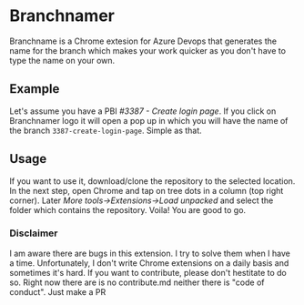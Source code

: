 # Branchnamer
Branchname is a Chrome extesion for Azure Devops that generates the name for the branch which makes your work quicker as you don't have to type the name on your own.

## Example
Let's assume you have a PBI _#3387 - Create login page_. If you click on Branchnamer logo it will open a pop up in which you will have the name of the branch `3387-create-login-page`. Simple as that.

## Usage
If you want to use it, download/clone the repository to the selected location.
In the next step, open Chrome and tap on tree dots in a column (top right corner). Later _More tools->Extensions->Load unpacked_ and select the folder which contains the repository. Voila! You are good to go.

### Disclaimer
I am aware there are bugs in this extension. I try to solve them when I have a time. Unfortunately, I don't write Chrome extensions on a daily basis and sometimes it's hard. If you want to contribute, please don't hestitate to do so. Right now there are is no contribute.md neither there is "code of conduct". Just make a PR
